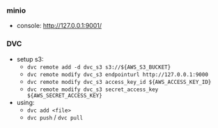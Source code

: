 ### minio
* console: http://127.0.0.1:9001/

### DVC
* setup s3:
  * `dvc remote add -d dvc_s3 s3://${AWS_S3_BUCKET}`
  * `dvc remote modify dvc_s3 endpointurl http://127.0.0.1:9000`
  * `dvc remote modify dvc_s3 access_key_id ${AWS_ACCESS_KEY_ID}`
  * `dvc remote modify dvc_s3 secret_access_key ${AWS_SECRET_ACCESS_KEY}`
* using:
  * `dvc add <file>`
  * `dvc push` / `dvc pull`



